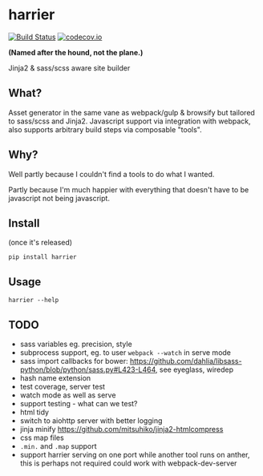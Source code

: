 harrier
=======

[![Build Status](https://travis-ci.org/samuelcolvin/harrier.svg?branch=master)](https://travis-ci.org/samuelcolvin/harrier)
[![codecov.io](https://codecov.io/github/samuelcolvin/harrier/coverage.svg?branch=master)](https://codecov.io/github/samuelcolvin/harrier?branch=master)

**(Named after the hound, not the plane.)**

Jinja2 & sass/scss aware site builder

## What?

Asset generator in the same vane as webpack/gulp & browsify but tailored to sass/scss and Jinja2.
Javascript support via integration with webpack, also supports arbitrary build steps via 
composable "tools".

## Why?

Well partly because I couldn't find a tools to do what I wanted.

Partly because I'm much happier with everything that doesn't have to be javascript not being javascript.

## Install

(once it's released)

    pip install harrier

## Usage

    harrier --help

## TODO

* sass variables eg. precision, style
* subprocess support, eg. to user `webpack --watch` in serve mode
* sass import callbacks for bower: https://github.com/dahlia/libsass-python/blob/python/sass.py#L423-L464, see eyeglass, wiredep
* hash name extension
* test coverage, server test
* watch mode as well as serve
* support testing - what can we test?
* html tidy
* switch to aiohttp server with better logging
* jinja minify https://github.com/mitsuhiko/jinja2-htmlcompress
* css map files
* `.min.` and `.map` support
* support harrier serving on one port while another tool runs on anther, this is perhaps not required could work with webpack-dev-server
